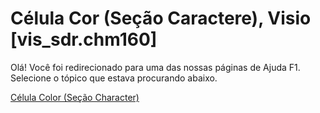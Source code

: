 
# Célula Cor (Seção Caractere), Visio [vis_sdr.chm160]

Olá! Você foi redirecionado para uma das nossas páginas de Ajuda F1. Selecione o tópico que estava procurando abaixo.

[Célula Color (Seção Character)](http://msdn.microsoft.com/library/1c9aab2e-6c2f-0684-4e66-c35ac71883d6%28Office.15%29.aspx)
